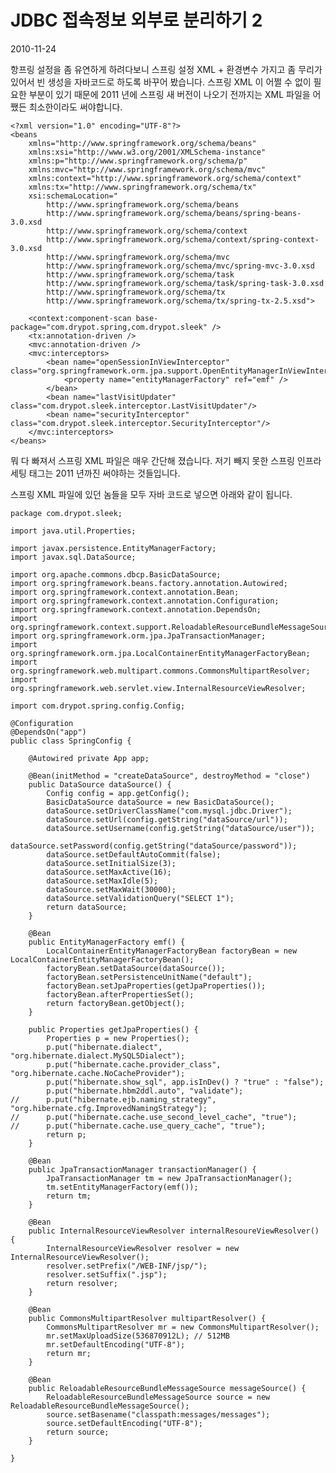 # JDBC 접속정보 외부로 분리하기 2

2010-11-24
 
항프링 설정을 좀 유연하게 하려다보니 스프링 설정 XML + 환경변수 가지고 좀 무리가 있어서
빈 생성을 자바코드로 하도록 바꾸어 봤습니다.
스프링 XML 이 어쩔 수 없이 필요한 부분이 있기 때문에
2011 년에 스프링 새 버전이 나오기 전까지는 XML 파일을 어쨌든 최소한이라도 써야합니다.

	<?xml version="1.0" encoding="UTF-8"?>
	<beans
		xmlns="http://www.springframework.org/schema/beans"
		xmlns:xsi="http://www.w3.org/2001/XMLSchema-instance"
		xmlns:p="http://www.springframework.org/schema/p"
		xmlns:mvc="http://www.springframework.org/schema/mvc"
		xmlns:context="http://www.springframework.org/schema/context"
		xmlns:tx="http://www.springframework.org/schema/tx"
		xsi:schemaLocation="
			http://www.springframework.org/schema/beans
			http://www.springframework.org/schema/beans/spring-beans-3.0.xsd
			http://www.springframework.org/schema/context
			http://www.springframework.org/schema/context/spring-context-3.0.xsd
			http://www.springframework.org/schema/mvc
			http://www.springframework.org/schema/mvc/spring-mvc-3.0.xsd
			http://www.springframework.org/schema/task
			http://www.springframework.org/schema/task/spring-task-3.0.xsd
			http://www.springframework.org/schema/tx
			http://www.springframework.org/schema/tx/spring-tx-2.5.xsd">
	
		<context:component-scan base-package="com.drypot.spring,com.drypot.sleek" />
		<tx:annotation-driven />
		<mvc:annotation-driven />
		<mvc:interceptors>
			<bean name="openSessionInViewInterceptor" class="org.springframework.orm.jpa.support.OpenEntityManagerInViewInterceptor">
				<property name="entityManagerFactory" ref="emf" />
			</bean>
			<bean name="lastVisitUpdater" class="com.drypot.sleek.interceptor.LastVisitUpdater"/>
			<bean name="securityInterceptor" class="com.drypot.sleek.interceptor.SecurityInterceptor"/>
		</mvc:interceptors>
	</beans>

뭐 다 빠져서 스프링 XML 파일은 매우 간단해 졌습니다.
저기 빼지 못한 스프링 인프라 세팅 태그는 2011 년까진 써야하는 것들입니다.

스프링 XML 파일에 있던 놈들을 모두 자바 코드로 넣으면 아래와 같이 됩니다.

	package com.drypot.sleek;
	
	import java.util.Properties;
	
	import javax.persistence.EntityManagerFactory;
	import javax.sql.DataSource;
	
	import org.apache.commons.dbcp.BasicDataSource;
	import org.springframework.beans.factory.annotation.Autowired;
	import org.springframework.context.annotation.Bean;
	import org.springframework.context.annotation.Configuration;
	import org.springframework.context.annotation.DependsOn;
	import org.springframework.context.support.ReloadableResourceBundleMessageSource;
	import org.springframework.orm.jpa.JpaTransactionManager;
	import org.springframework.orm.jpa.LocalContainerEntityManagerFactoryBean;
	import org.springframework.web.multipart.commons.CommonsMultipartResolver;
	import org.springframework.web.servlet.view.InternalResourceViewResolver;
	
	import com.drypot.spring.config.Config;
	
	@Configuration
	@DependsOn("app")
	public class SpringConfig {
	
		@Autowired private App app;
	
		@Bean(initMethod = "createDataSource", destroyMethod = "close")
		public DataSource dataSource() {
			Config config = app.getConfig();
			BasicDataSource dataSource = new BasicDataSource();
			dataSource.setDriverClassName("com.mysql.jdbc.Driver");
			dataSource.setUrl(config.getString("dataSource/url"));
			dataSource.setUsername(config.getString("dataSource/user"));
			dataSource.setPassword(config.getString("dataSource/password"));
			dataSource.setDefaultAutoCommit(false);
			dataSource.setInitialSize(3);
			dataSource.setMaxActive(16);
			dataSource.setMaxIdle(5);
			dataSource.setMaxWait(30000);
			dataSource.setValidationQuery("SELECT 1");
			return dataSource;
		}
	
		@Bean
		public EntityManagerFactory emf() {
			LocalContainerEntityManagerFactoryBean factoryBean = new LocalContainerEntityManagerFactoryBean();
			factoryBean.setDataSource(dataSource());
			factoryBean.setPersistenceUnitName("default");
			factoryBean.setJpaProperties(getJpaProperties());
			factoryBean.afterPropertiesSet();
			return factoryBean.getObject();
		}
	
		public Properties getJpaProperties() {
			Properties p = new Properties();
			p.put("hibernate.dialect", "org.hibernate.dialect.MySQL5Dialect");
			p.put("hibernate.cache.provider_class", "org.hibernate.cache.NoCacheProvider");
			p.put("hibernate.show_sql", app.isInDev() ? "true" : "false");
			p.put("hibernate.hbm2ddl.auto", "validate");
	//		p.put("hibernate.ejb.naming_strategy", "org.hibernate.cfg.ImprovedNamingStrategy");
	//		p.put("hibernate.cache.use_second_level_cache", "true");
	//		p.put("hibernate.cache.use_query_cache", "true");
			return p;
		}
	
		@Bean
		public JpaTransactionManager transactionManager() {
			JpaTransactionManager tm = new JpaTransactionManager();
			tm.setEntityManagerFactory(emf());
			return tm;
		}
	
		@Bean
		public InternalResourceViewResolver internalResoureViewResolver() {
			InternalResourceViewResolver resolver = new InternalResourceViewResolver();
			resolver.setPrefix("/WEB-INF/jsp/");
			resolver.setSuffix(".jsp");
			return resolver;
		}
	
		@Bean
		public CommonsMultipartResolver multipartResolver() {
			CommonsMultipartResolver mr = new CommonsMultipartResolver();
			mr.setMaxUploadSize(536870912L); // 512MB
			mr.setDefaultEncoding("UTF-8");
			return mr;
		}
	
		@Bean
		public ReloadableResourceBundleMessageSource messageSource() {
			ReloadableResourceBundleMessageSource source = new ReloadableResourceBundleMessageSource();
			source.setBasename("classpath:messages/messages");
			source.setDefaultEncoding("UTF-8");
			return source;
		}
	
	}

